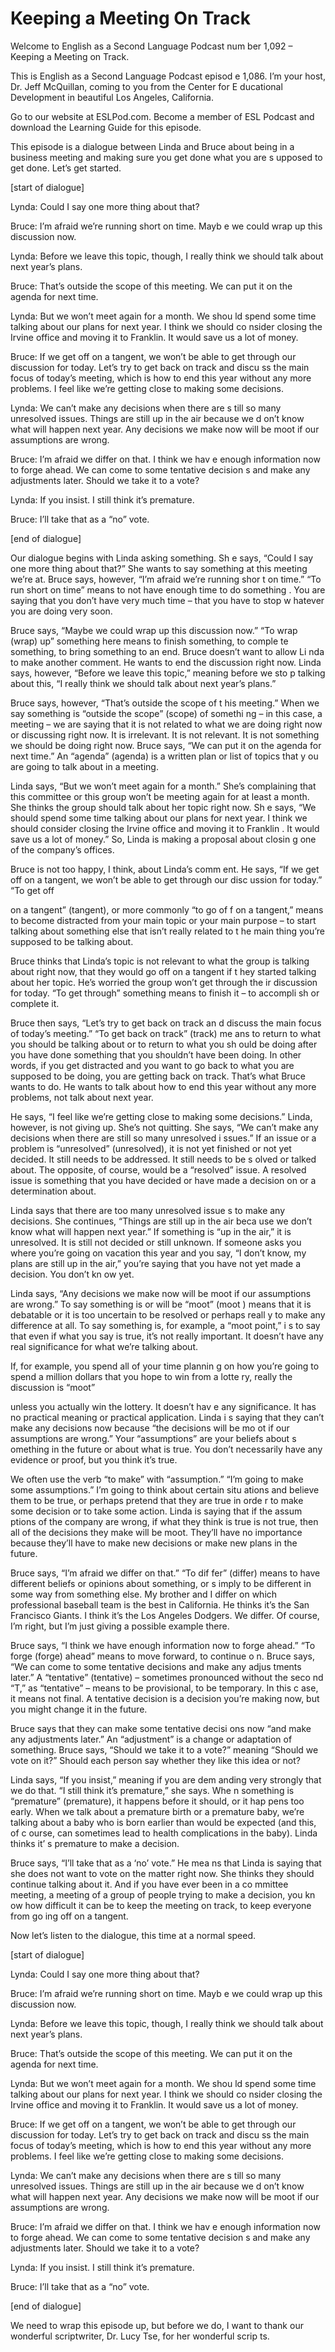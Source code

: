 # Keeping a Meeting On Track

Welcome to English as a Second Language Podcast num ber 1,092 – Keeping a Meeting on Track.

This is English as a Second Language Podcast episod e 1,086. I’m your host, Dr. Jeff McQuillan, coming to you from the Center for E ducational Development in beautiful Los Angeles, California.

Go to our website at ESLPod.com. Become a member of  ESL Podcast and download the Learning Guide for this episode.

This episode is a dialogue between Linda and Bruce about being in a business meeting and making sure you get done what you are s upposed to get done. Let’s get started.

[start of dialogue]

Lynda: Could I say one more thing about that?

Bruce: I’m afraid we’re running short on time. Mayb e we could wrap up this discussion now.

Lynda: Before we leave this topic, though, I really  think we should talk about next year’s plans.

Bruce: That’s outside the scope of this meeting. We  can put it on the agenda for next time.

Lynda: But we won’t meet again for a month. We shou ld spend some time talking about our plans for next year. I think we should co nsider closing the Irvine office and moving it to Franklin. It would save us a lot of money.

Bruce: If we get off on a tangent, we won’t be able  to get through our discussion for today. Let’s try to get back on track and discu ss the main focus of today’s meeting, which is how to end this year without any more problems. I feel like we’re getting close to making some decisions.

Lynda: We can’t make any decisions when there are s till so many unresolved issues. Things are still up in the air because we d on’t know what will happen next year. Any decisions we make now will be moot if our  assumptions are wrong.

Bruce: I’m afraid we differ on that. I think we hav e enough information now to forge ahead. We can come to some tentative decision s and make any adjustments later. Should we take it to a vote?

Lynda: If you insist. I still think it’s premature.

Bruce: I’ll take that as a “no” vote.

[end of dialogue]

Our dialogue begins with Linda asking something. Sh e says, “Could I say one more thing about that?” She wants to say something at this meeting we’re at. Bruce says, however, “I’m afraid we’re running shor t on time.” “To run short on time” means to not have enough time to do something . You are saying that you don’t have very much time – that you have to stop w hatever you are doing very soon.

Bruce says, “Maybe we could wrap up this discussion  now.” “To wrap (wrap) up” something here means to finish something, to comple te something, to bring something to an end. Bruce doesn’t want to allow Li nda to make another comment. He wants to end the discussion right now. Linda says, however, “Before we leave this topic,” meaning before we sto p talking about this, “I really think we should talk about next year’s plans.”

Bruce says, however, “That’s outside the scope of t his meeting.” When we say something is “outside the scope” (scope) of somethi ng – in this case, a meeting – we are saying that it is not related to what we are  doing right now or discussing right now. It is irrelevant. It is not relevant. It  is not something we should be doing right now. Bruce says, “We can put it on the agenda  for next time.” An “agenda” (agenda) is a written plan or list of topics that y ou are going to talk about in a meeting.

Linda says, “But we won’t meet again for a month.” She’s complaining that this committee or this group won’t be meeting again for at least a month. She thinks the group should talk about her topic right now. Sh e says, “We should spend some time talking about our plans for next year. I think we should consider closing the Irvine office and moving it to Franklin . It would save us a lot of money.” So, Linda is making a proposal about closin g one of the company’s offices.

Bruce is not too happy, I think, about Linda’s comm ent. He says, “If we get off on a tangent, we won’t be able to get through our disc ussion for today.” “To get off

on a tangent” (tangent), or more commonly “to go of f on a tangent,” means to become distracted from your main topic or your main  purpose – to start talking about something else that isn’t really related to t he main thing you’re supposed to be talking about.

Bruce thinks that Linda’s topic is not relevant to what the group is talking about right now, that they would go off on a tangent if t hey started talking about her topic. He’s worried the group won’t get through the ir discussion for today. “To get through” something means to finish it – to accompli sh or complete it.

Bruce then says, “Let’s try to get back on track an d discuss the main focus of today’s meeting.” “To get back on track” (track) me ans to return to what you should be talking about or to return to what you sh ould be doing after you have done something that you shouldn’t have been doing. In other words, if you get distracted and you want to go back to what you are supposed to be doing, you are getting back on track. That’s what Bruce wants to do. He wants to talk about how to end this year without any more problems, not  talk about next year.

He says, “I feel like we’re getting close to making  some decisions.” Linda, however, is not giving up. She’s not quitting. She says, “We can’t make any decisions when there are still so many unresolved i ssues.” If an issue or a problem is “unresolved” (unresolved), it is not yet  finished or not yet decided. It still needs to be addressed. It still needs to be s olved or talked about. The opposite, of course, would be a “resolved” issue. A  resolved issue is something that you have decided or have made a decision on or  a determination about.

Linda says that there are too many unresolved issue s to make any decisions. She continues, “Things are still up in the air beca use we don’t know what will happen next year.” If something is “up in the air,”  it is unresolved. It is still not decided or still unknown. If someone asks you where  you’re going on vacation this year and you say, “I don’t know, my plans are still up in the air,” you’re saying that you have not yet made a decision. You don’t kn ow yet.

Linda says, “Any decisions we make now will be moot  if our assumptions are wrong.” To say something is or will be “moot” (moot ) means that it is debatable or it is too uncertain to be resolved or perhaps reall y to make any difference at all. To say something is, for example, a “moot point,” i s to say that even if what you say is true, it’s not really important. It doesn’t have any real significance for what we’re talking about.

If, for example, you spend all of your time plannin g on how you’re going to spend a million dollars that you hope to win from a lotte ry, really the discussion is “moot”

unless you actually win the lottery. It doesn’t hav e any significance. It has no practical meaning or practical application. Linda i s saying that they can’t make any decisions now because “the decisions will be mo ot if our assumptions are wrong.” Your “assumptions” are your beliefs about s omething in the future or about what is true. You don’t necessarily have any evidence or proof, but you think it’s true.

We often use the verb “to make” with “assumption.” “I’m going to make some assumptions.” I’m going to think about certain situ ations and believe them to be true, or perhaps pretend that they are true in orde r to make some decision or to take some action. Linda is saying that if the assum ptions of the company are wrong, if what they think is true is not true, then  all of the decisions they make will be moot. They’ll have no importance because they’ll  have to make new decisions or make new plans in the future.

Bruce says, “I’m afraid we differ on that.” “To dif fer” (differ) means to have different beliefs or opinions about something, or s imply to be different in some way from something else. My brother and I differ on  which professional baseball team is the best in California. He thinks it’s the San Francisco Giants. I think it’s the Los Angeles Dodgers. We differ. Of course, I’m right, but I’m just giving a possible example there.

Bruce says, “I think we have enough information now  to forge ahead.” “To forge (forge) ahead” means to move forward, to continue o n. Bruce says, “We can come to some tentative decisions and make any adjus tments later.” A “tentative” (tentative) – sometimes pronounced without the seco nd “T,” as “tentative” – means to be provisional, to be temporary. In this c ase, it means not final. A tentative decision is a decision you’re making now,  but you might change it in the future.

Bruce says that they can make some tentative decisi ons now “and make any adjustments later.” An “adjustment” is a change or adaptation of something. Bruce says, “Should we take it to a vote?” meaning “Should we vote on it?” Should each person say whether they like this idea or not?

Linda says, “If you insist,” meaning if you are dem anding very strongly that we do that. “I still think it’s premature,” she says. Whe n something is “premature” (premature), it happens before it should, or it hap pens too early. When we talk about a premature birth or a premature baby, we’re talking about a baby who is born earlier than would be expected (and this, of c ourse, can sometimes lead to health complications in the baby). Linda thinks it’ s premature to make a decision.

Bruce says, “I’ll take that as a ‘no’ vote.” He mea ns that Linda is saying that she does not want to vote on the matter right now. She thinks they should continue talking about it. And if you have ever been in a co mmittee meeting, a meeting of a group of people trying to make a decision, you kn ow how difficult it can be to keep the meeting on track, to keep everyone from go ing off on a tangent.

Now let’s listen to the dialogue, this time at a normal speed.

[start of dialogue]

Lynda: Could I say one more thing about that?

Bruce: I’m afraid we’re running short on time. Mayb e we could wrap up this discussion now.

Lynda: Before we leave this topic, though, I really  think we should talk about next year’s plans.

Bruce: That’s outside the scope of this meeting. We  can put it on the agenda for next time.

Lynda: But we won’t meet again for a month. We shou ld spend some time talking about our plans for next year. I think we should co nsider closing the Irvine office and moving it to Franklin. It would save us a lot of money.

Bruce: If we get off on a tangent, we won’t be able  to get through our discussion for today. Let’s try to get back on track and discu ss the main focus of today’s meeting, which is how to end this year without any more problems. I feel like we’re getting close to making some decisions.

Lynda: We can’t make any decisions when there are s till so many unresolved issues. Things are still up in the air because we d on’t know what will happen next year. Any decisions we make now will be moot if our  assumptions are wrong.

Bruce: I’m afraid we differ on that. I think we hav e enough information now to forge ahead. We can come to some tentative decision s and make any adjustments later. Should we take it to a vote?

Lynda: If you insist. I still think it’s premature.

Bruce: I’ll take that as a “no” vote.

 [end of dialogue]

We need to wrap this episode up, but before we do, I want to thank our wonderful scriptwriter, Dr. Lucy Tse, for her wonderful scrip ts.



